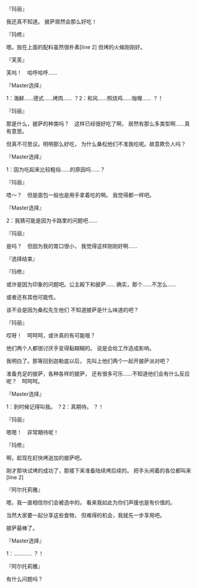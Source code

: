 『玛丽』

我还真不知道。
披萨居然会那么好吃！

『玛修』

嗯。放在上面的配料虽然很朴素[line 2]
但烤的火候刚刚好。

『芙芙』

芙呜！　哈呼哈呼……

『Master选择』

1：海鲜……德式……烤肉……
？2：和风……照烧鸡……咖喱……
？！

『玛丽』

那是什么，披萨的种类吗？　这样已经很好吃了啊，
居然有那么多类型啊……真有意思。

但真不可思议。明明那么好吃，
为什么桑松他们不准我吃呢。故意欺负人吗？

『Master选择』

1：因为吃起来比较粗俗……的原因吗……？

『玛丽』

唔～？　但是面包一般也是用手拿着吃的啊。
我觉得都一样吧。

『Master选择』

2：我猜可能是因为卡路里的问题吧……

『玛丽』

是吗？　但因为我的胃口很小，
我觉得这样刚刚好啊……

『选择结束』

『玛修』

或许是因为印象的问题吧。公主殿下和披萨……
确实，那个……不怎么……

或者还有其他可能性。

该不会是因为桑松先生他们
不知道披萨是什么味道的吧？

『玛丽』

哎呀！　呵呵呵，或许真的有可能哦？

他们两个人都很讨厌手变得黏糊糊的。
说是会给工作造成影响。

我明白了。那等回到迦勒底以后，
先叫上他们两个一起开披萨派对吧？

准备充足的披萨，各种各样的披萨，
还有很多可乐……不知道他们会有什么反应呢？　呵呵呵。

『Master选择』

1：到时候记得叫我。
？2：真期待。
？！

『玛丽』

嗯嗯！　非常期待呢！

『玛修』

啊，趁现在赶快烤追加的披萨吧。

刚才那块试烤的成功了，那接下来准备陆续烤后续的。
把手头闲着的各位都叫来[line 2]

『阿尔托莉雅』

嗯，我一直相信你们会被选中的。
看来我如此为你们声援也是有价值的。

当然大家要一起分享这些食物，
但难得的机会，我就先一步享用吧。

披萨最棒了。

『Master选择』

1：…………
？！

『阿尔托莉雅』

有什么问题吗？

